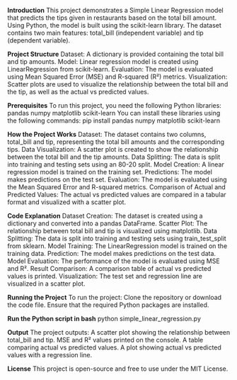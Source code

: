 **Introduction**
This project demonstrates a Simple Linear Regression model that predicts the tips given in restaurants based on the total bill amount. Using Python, the model is built using the scikit-learn library. The dataset contains two main features: total_bill (independent variable) and tip (dependent variable).

**Project Structure**
Dataset: A dictionary is provided containing the total bill and tip amounts.
Model: Linear regression model is created using LinearRegression from scikit-learn.
Evaluation: The model is evaluated using Mean Squared Error (MSE) and R-squared (R²) metrics.
Visualization: Scatter plots are used to visualize the relationship between the total bill and the tip, as well as the actual vs predicted values.

**Prerequisites**
To run this project, you need the following Python libraries:
pandas
numpy
matplotlib
scikit-learn
You can install these libraries using the following commands:
pip install pandas numpy matplotlib scikit-learn

**How the Project Works**
Dataset: The dataset contains two columns, total_bill and tip, representing the total bill amounts and the corresponding tips.
Data Visualization: A scatter plot is created to show the relationship between the total bill and the tip amounts.
Data Splitting: The data is split into training and testing sets using an 80-20 split.
Model Creation: A linear regression model is trained on the training set.
Predictions: The model makes predictions on the test set.
Evaluation: The model is evaluated using the Mean Squared Error and R-squared metrics.
Comparison of Actual and Predicted Values: The actual vs predicted values are compared in a tabular format and visualized with a scatter plot.

**Code Explanation**
Dataset Creation: The dataset is created using a dictionary and converted into a pandas DataFrame.
Scatter Plot: The relationship between total bill and tip is visualized using matplotlib.
Data Splitting: The data is split into training and testing sets using train_test_split from sklearn.
Model Training: The LinearRegression model is trained on the training data.
Prediction: The model makes predictions on the test data.
Model Evaluation: The performance of the model is evaluated using MSE and R².
Result Comparison: A comparison table of actual vs predicted values is printed.
Visualization: The test set and regression line are visualized in a scatter plot.

**Running the Project**
To run the project:
Clone the repository or download the code file.
Ensure that the required Python packages are installed.

**Run the Python script in bash**
python simple_linear_regression.py

**Output**
The project outputs:
A scatter plot showing the relationship between total_bill and tip.
MSE and R² values printed on the console.
A table comparing actual vs predicted values.
A plot showing actual vs predicted values with a regression line.

**License**
This project is open-source and free to use under the MIT License.
